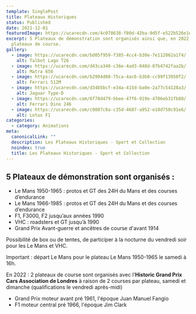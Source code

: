 ```yaml
---
template: SinglePost
title: Plateaux Historiques
status: Published
date: 2021-12-01
featuredImage: https://ucarecdn.com/4c078638-f80d-42ba-9d5f-e522b526e1e3/
excerpt: 5 Plateaux de démonstration sont organisés ainsi que, en 2022, 2
  plateaux de course.
gallery:
  - image: https://ucarecdn.com/bd05f959-f385-4cc4-b30e-7e112062a1f4/
    alt: Talbot Lago T26
  - image: https://ucarecdn.com/d43ca340-c36e-4ad3-848d-07b4742faa2b/
    alt: Matra 650
  - image: https://ucarecdn.com/b2994d08-75ca-4ac6-b3b0-cc99f13950f2/
    alt: Ferrari 512M
  - image: https://ucarecdn.com/d34b5bcf-e34a-415d-ba0e-2a77c54128a3/
    alt: Jaguar Type-D
  - image: https://ucarecdn.com/6f78d479-bbee-47f6-919e-4706eb31fb80/
    alt: Ferrari Dino 246
  - image: https://ucarecdn.com/c9887c8a-c35d-4687-a952-e18d750c91e6/
    alt: Lotus F1
categories:
  - category: Animations
meta:
  canonicalLink: ""
  description: Les Plateaux Historiques - Sport et Collection
  noindex: true
  title: Les Plateaux Historiques - Sport et Collection
---
```

## 5 Plateaux de démonstration sont organisés :


* Le Mans 1950-1965 : protos et GT des 24H du Mans et des courses d’endurance
* Le Mans 1966-1985 : protos et GT des 24H du Mans et des courses d’endurance
* F1, F3000, F2 jusqu’aux années 1990
* VHC : roadsters et GT jusqu’à 1990
* Grand Prix Avant-guerre et ancêtres de course d'avant 1914



Possibilité de box ou de tentes, de participer à la nocturne du vendredi soir pour les Le Mans et VHC.

Important : départ Le Mans pour le plateau Le Mans 1950-1965 le samedi à 16h.



En 2022 : 2 plateaux de course sont organisés avec l'**Historic Grand Prix Cars Association de Londres** à raison de 2 courses par plateau, samedi et dimanche (qualifications le vendredi après-midi)



* Grand Prix moteur avant pré 1961, l'époque Juan Manuel Fangio
* F1 moteur central pré 1966, l'époque Jim Clark
